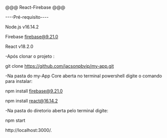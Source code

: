 @@@ React-Firebase @@@

----Pré-requisito----

Node.js v16.14.2

Firebase firebase@9.21.0

React v18.2.0

-Após clonar o projeto : 

git clone https://github.com/jacsonpbvip/my-app.git

-Na pasta do my-App Core aberta no terminal powershell digite o comando para instalar: 

npm install firebase@9.21.0

npm install react@16.14.2


-Na pasta do diretorio aberta pelo terminal digite:

npm start


http://localhost:3000/.